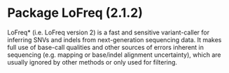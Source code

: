 # Package LoFreq (2.1.2)

LoFreq* (i.e. LoFreq version 2) is a fast and sensitive variant-caller for inferring SNVs and indels from next-generation sequencing data. It makes full use of base-call qualities and other sources of errors inherent in sequencing (e.g. mapping or base/indel alignment uncertainty), which are usually ignored by other methods or only used for filtering.
